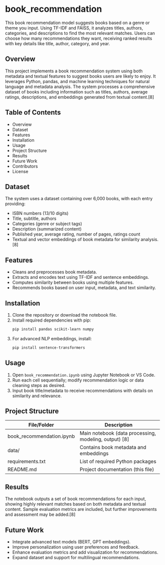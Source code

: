 # book_recommendation
This book recommendation model suggests books based on a genre or theme you input. Using TF-IDF and FAISS, it analyzes titles, authors, categories, and descriptions to find the most relevant matches. Users can choose how many recommendations they want, receiving ranked results with key details like title, author, category, and year.

## Overview
This project implements a book recommendation system using both metadata and textual features to suggest books users are likely to enjoy. It leverages Python, pandas, and machine learning techniques for natural language and metadata analysis. The system processes a comprehensive dataset of books including information such as titles, authors, average ratings, descriptions, and embeddings generated from textual content.[8]

## Table of Contents
- Overview
- Dataset
- Features
- Installation
- Usage
- Project Structure
- Results
- Future Work
- Contributors
- License

## Dataset
The system uses a dataset containing over 6,000 books, with each entry providing:
- ISBN numbers (13/10 digits)
- Title, subtitle, authors
- Categories (genre or subject tags)
- Description (summarized content)
- Published year, average rating, number of pages, ratings count
- Textual and vector embeddings of book metadata for similarity analysis.[8]

## Features
- Cleans and preprocesses book metadata.
- Extracts and encodes text using TF-IDF and sentence embeddings.
- Computes similarity between books using multiple features.
- Recommends books based on user input, metadata, and text similarity.

## Installation

1. Clone the repository or download the notebook file.
2. Install required dependencies with pip:
   ```bash
   pip install pandas scikit-learn numpy
   ```
3. For advanced NLP embeddings, install:
   ```bash
   pip install sentence-transformers
   ```

## Usage

1. Open `book_recommendation.ipynb` using Jupyter Notebook or VS Code.
2. Run each cell sequentially; modify recommendation logic or data cleaning steps as desired.
3. Input book title/metadata to receive recommendations with details on similarity and relevance.

## Project Structure

| File/Folder              | Description                                       |
|--------------------------|---------------------------------------------------|
| book_recommendation.ipynb| Main notebook (data processing, modeling, output) [8]|
| data/                    | Contains book metadata and embeddings             |
| requirements.txt         | List of required Python packages                  |
| README.md                | Project documentation (this file)                 |

## Results
The notebook outputs a set of book recommendations for each input, showing highly relevant matches based on both metadata and textual content. Sample evaluation metrics are included, but further improvements and assessment may be added.[8]

## Future Work
- Integrate advanced text models (BERT, GPT embeddings).
- Improve personalization using user preferences and feedback.
- Enhance evaluation metrics and add visualization for recommendations.
- Expand dataset and support for multilingual recommendations.

